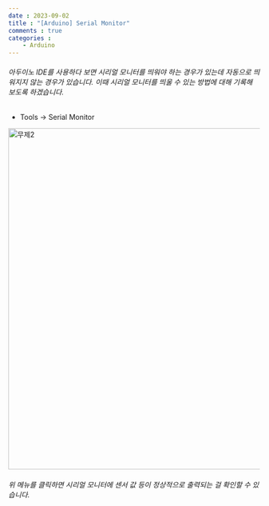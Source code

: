 ```yaml
---
date : 2023-09-02
title : "[Arduino] Serial Monitor"
comments : true
categories : 
    - Arduino
---
```


###### 아두이노 IDE를 사용하다 보면 시리얼 모니터를 띄워야 하는 경우가 있는데 자동으로 띄워지지 않는 경우가 있습니다. 이때 시리얼 모니터를 띄울 수 있는 방법에 대해 기록해 보도록 하겠습니다.


* Tools -> Serial Monitor


<img width="683" alt="무제2" src="https://github.com/Byeooon/Byeooon/assets/55019557/ac357f23-41c1-43d0-8dfe-a63672ec84f5">

###### 위 메뉴를 클릭하면 시리얼 모니터에 센서 값 등이 정상적으로 출력되는 걸 확인할 수 있습니다.